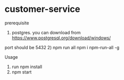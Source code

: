 # customer-service

prerequisite

1) postgres.
you can download from https://www.postgresql.org/download/windows/

 port should be 5432
2) npm run all
npm i npm-run-all -g


Usage
1) run npm install
2) npm start
